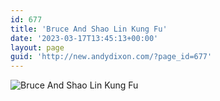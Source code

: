 ```yaml
---
id: 677
title: 'Bruce And Shao Lin Kung Fu'
date: '2023-03-17T13:45:13+00:00'
layout: page
guid: 'http://new.andydixon.com/?page_id=677'
---
```


![Bruce And Shao Lin Kung Fu](https://i0.wp.com/assets.g8x2.ldn.idrivee2-23.com/posters/Bruce%20And%20Shao%20Lin%20Kung%20Fu%2001.jpg?w=1200&ssl=1 "Bruce And Shao Lin Kung Fu")